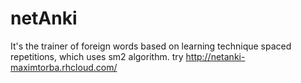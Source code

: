 # netAnki

It's the trainer of foreign words based on learning technique spaced repetitions, which uses sm2 algorithm.
try http://netanki-maximtorba.rhcloud.com/

